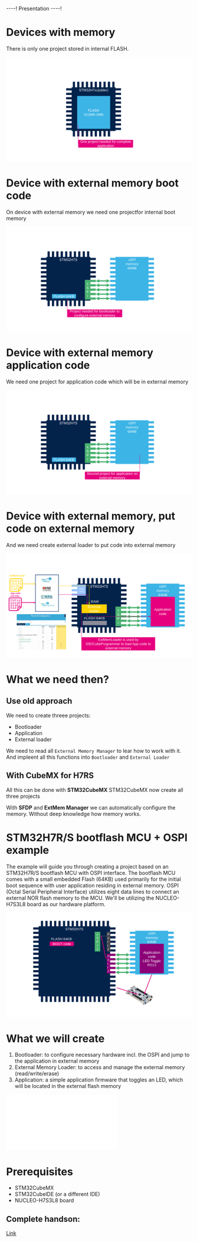 ----!
Presentation
----!

# Devices with memory

There is only one project stored in internal FLASH.

![extloader](./img/Slide4.svg)

# Device with external memory boot code

On device with external memory we need one projectfor internal boot memory

![extloader](./img/Slide5.svg)

# Device with external memory application code

We need one project for application code which will be in external memory

![extloader](./img/Slide6.svg)

# Device with external memory, put code on external memory

And we need create external loader to put code into external memory


![extloader](./img/Slide20.svg)

# What we need then?

## Use old approach

We need to create threee projects:

- Bootloader
- Application
- External loader

We need to read all `External Memory Manager` to lear how to work with it. And impleent all this functions into `Bootloader` and `External Loader`

## With CubeMX for H7RS

All this can be done with **STM32CubeMX**
STM32CubeMX now create all three projects

With **SFDP** and **ExtMem Manager** we can automatically configure the memory. Without deep knowledge how memory works. 


# STM32H7R/S bootflash MCU + OSPI example

The example will guide you through creating a project based on an STM32H7R/S bootflash MCU with OSPI interface.
The bootflash MCU comes with a small embedded Flash (64KB) used primarily for the initial boot sequence with user application residing in external memory.
OSPI (Octal Serial Peripheral Interface) utilizes eight data lines to connect an external NOR flash memory to the MCU.
We'll be utilizing the NUCLEO-H7S3L8 board as our hardware platform.

![extloader](./img/Slide2.svg)


# What we will create

1. Bootloader: to configure necessary hardware incl. the OSPI and jump to the application in external memory
2. External Memory Loader: to access and manage the external memory (read/write/erase)
3. Application: a simple application firmware that toggles an LED, which will be located in the external flash memory

![extloader](./img/bal.json)

# Prerequisites

- STM32CubeMX
- STM32CubeIDE (or a different IDE)
- NUCLEO-H7S3L8 board

## Complete handson:

[Link](https://github.com/ST-TOMAS-Examples-ExtMem/stm32h7rs_ospi)